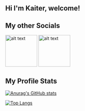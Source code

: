 ## Hi I'm Kaiter, welcome! 

## My other Socials
<a href="https://www.linkedin.com/in/kaiter-wu-7ba70a62/" target="_blank"><img src="https://icons-for-free.com/iconfiles/png/512/high+quality+linkedin+media+social+social+media+square+icon-1320192631042614448.png" alt="alt text" width="100" height="100"></a>
<a href="https://wellfound.com/u/kaiter-wu" target="_blank"  ><img src="https://pbs.twimg.com/profile_images/1592590479065075713/JKdDlBeu_400x400.jpg" alt="alt text" width="100" height="100"></a>

## My Profile Stats 
[![Anurag's GitHub stats](https://github-readme-stats.vercel.app/api?username=kaiterwu&show_icons=true&theme=great-gatsby)](https://github.com/anuraghazra/github-readme-stats)

[![Top Langs](https://github-readme-stats.vercel.app/api/top-langs/?username=kaiterwu&layout=compact&theme=great-gatsby)](https://github.com/anuraghazra/github-readme-stats)


